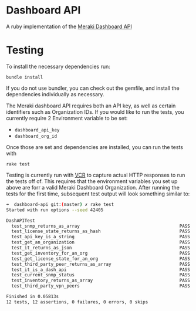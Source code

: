 # Dashboard API
A ruby implementation of the [Meraki Dashboard API](https://documentation.meraki.com/zGeneral_Administration/Other_Topics/The_Cisco_Meraki_Dashboard_API)

# Testing
To install the necessary dependencies run:
```
bundle install
```
If you do not use bundler, you can check out the gemfile, and install the dependencies individually as necessary.

The Meraki dashboard API requires both an API key, as well as certain identifiers such as Organization IDs. If you would like to run the tests,
you currently require 2 Environment variable to be set:

* `dashboard_api_key`
* `dashboard_org_id`

Once those are set and dependencies are installed, you can run the tests with
```
rake test
```

Testing is currently run with [VCR](https://github.com/vcr/vcr) to capture actual HTTP responses to run the tests off of. This requires that the environment variables you set up above are forr a valid Meraki Dashboard Organization. After running the tests for the first time, subsequent test output will look something similar to:
```bash
➜  dashboard-api git:(master) ✗ rake test
Started with run options --seed 42405

DashAPITest
  test_snmp_returns_as_array                                      PASS (0.01s)
  test_license_state_returns_as_hash                              PASS (0.01s)
  test_api_key_is_a_string                                        PASS (0.00s)
  test_get_an_organization                                        PASS (0.01s)
  test_it_returns_as_json                                         PASS (0.00s)
  test_get_inventory_for_an_org                                   PASS (0.01s)
  test_get_license_state_for_an_org                               PASS (0.00s)
  test_third_party_peer_returns_as_array                          PASS (0.01s)
  test_it_is_a_dash_api                                           PASS (0.00s)
  test_current_snmp_status                                        PASS (0.00s)
  test_inventory_returns_as_array                                 PASS (0.00s)
  test_third_party_vpn_peers                                      PASS (0.00s)

Finished in 0.05813s
12 tests, 12 assertions, 0 failures, 0 errors, 0 skips
```
